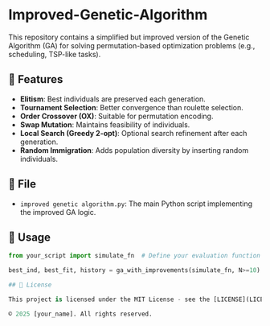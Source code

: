 # Improved-Genetic-Algorithm

This repository contains a simplified but improved version of the Genetic Algorithm (GA) for solving permutation-based optimization problems (e.g., scheduling, TSP-like tasks).

## 🔧 Features

- **Elitism**: Best individuals are preserved each generation.
- **Tournament Selection**: Better convergence than roulette selection.
- **Order Crossover (OX)**: Suitable for permutation encoding.
- **Swap Mutation**: Maintains feasibility of individuals.
- **Local Search (Greedy 2-opt)**: Optional search refinement after each generation.
- **Random Immigration**: Adds population diversity by inserting random individuals.

## 📂 File

- `improved genetic algorithm.py`: The main Python script implementing the improved GA logic.

## 🚀 Usage

```python
from your_script import simulate_fn  # Define your evaluation function

best_ind, best_fit, history = ga_with_improvements(simulate_fn, N>=10)

## 📄 License

This project is licensed under the MIT License - see the [LICENSE](LICENSE) file for details.

© 2025 [your_name]. All rights reserved.
